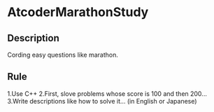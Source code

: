 # AtcoderMarathonStudy

## Description
Cording easy questions like marathon.

## Rule
1.Use C++
2.First, slove problems whose score is 100 and then 200...
3.Write descriptions like how to solve it... (in English or Japanese)
